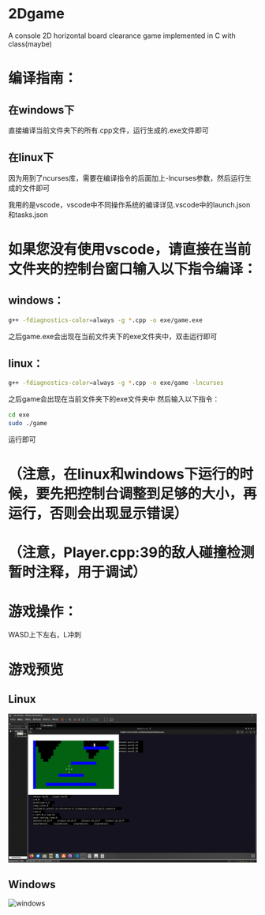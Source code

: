 # 2Dgame
 A console 2D horizontal board clearance game implemented in C with class(maybe)



# 编译指南：

## 在windows下
直接编译当前文件夹下的所有.cpp文件，运行生成的.exe文件即可

## 在linux下
因为用到了ncurses库，需要在编译指令的后面加上-lncurses参数，然后运行生成的文件即可

我用的是vscode，vscode中不同操作系统的编译详见.vscode中的launch.json和tasks.json



# 如果您没有使用vscode，请直接在当前文件夹的控制台窗口输入以下指令编译：

## windows：
```bash
g++ -fdiagnostics-color=always -g *.cpp -o exe/game.exe
```
之后game.exe会出现在当前文件夹下的exe文件夹中，双击运行即可

## linux：
```bash
g++ -fdiagnostics-color=always -g *.cpp -o exe/game -lncurses
```
之后game会出现在当前文件夹下的exe文件夹中
然后输入以下指令：
```bash
cd exe
sudo ./game
```
运行即可


# （注意，在linux和windows下运行的时候，要先把控制台调整到足够的大小，再运行，否则会出现显示错误）

# （注意，Player.cpp:39的敌人碰撞检测暂时注释，用于调试）



# 游戏操作：

WASD上下左右，L冲刺

# 游戏预览
## Linux
![linux](linux.png)
## Windows
![windows](windows.png)